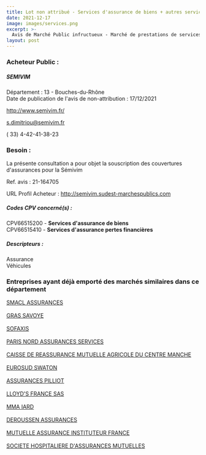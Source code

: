 ```yaml
---
title: Lot non attribué - Services d'assurance de biens + autres services
date: 2021-12-17
image: images/services.png
excerpt: >-
  Avis de Marché Public infructueux - Marché de prestations de services en assurance
layout: post
---
```


### Acheteur Public :
##### SEMIVIM
Département : 13 - Bouches-du-Rhône<br/>
Date de publication de l'avis de non-attribution : 17/12/2021


http://www.semivim.fr/

s.dimitriou@semivim.fr

( 33) 4-42-41-38-23
### Besoin :

La présente consultation a pour objet la souscription des couvertures d'assurances pour la Sémivim

Ref. avis : 21-164705

URL Profil Acheteur : http://semivim.sudest-marchespublics.com

##### Codes CPV concerné(s) :
CPV66515200 - **Services d'assurance de biens** <br/>
CPV66515410 - **Services d'assurance pertes financières** <br/>

##### Descripteurs :
Assurance <br/>
Véhicules <br/>

### Entreprises ayant déjà emporté des marchés similaires dans ce département
<a href="/entreprise-544/siren-301309605">SMACL ASSURANCES</a><br/><br/>
<a href="/entreprise-545/siren-311248637">GRAS SAVOYE</a><br/><br/>
<a href="/entreprise-548/siren-335171096">SOFAXIS</a><br/><br/>
<a href="/entreprise-549/siren-341539815">PARIS NORD ASSURANCES SERVICES</a><br/><br/>
<a href="/entreprise-552/siren-383853801">CAISSE DE REASSURANCE MUTUELLE AGRICOLE DU CENTRE MANCHE</a><br/><br/>
<a href="/entreprise-554/siren-392448155">EUROSUD SWATON</a><br/><br/>
<a href="/entreprise-558/siren-422060236">ASSURANCES PILLIOT</a><br/><br/>
<a href="/entreprise-558/siren-422066613">LLOYD'S FRANCE SAS</a><br/><br/>
<a href="/entreprise-561/siren-440048882">MMA IARD</a><br/><br/>
<a href="/entreprise-564/siren-480167766">DEROUSSEN ASSURANCES</a><br/><br/>
<a href="/entreprise-574/siren-775709702">MUTUELLE ASSURANCE INSTITUTEUR FRANCE</a><br/><br/>
<a href="/entreprise-575/siren-779860881">SOCIETE HOSPITALIERE D'ASSURANCES MUTUELLES</a><br/><br/>
